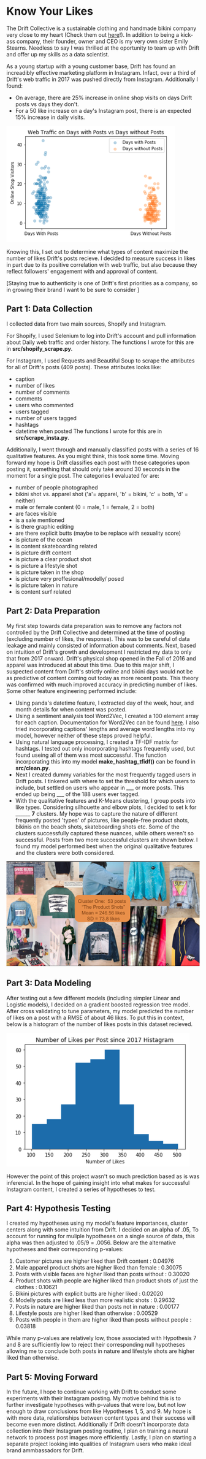 # Know Your Likes

The Drift Collective is a sustainable clothing and handmade bikini company very close to my heart (Check them out [here](https://www.thedriftcollective.com/)!). In addition to being a kick-ass company, their founder, owner and CEO is my very own sister Emily Stearns. Needless to say I was thrilled at the oportunity to team up with Drift and offer up my skills as a data scientist. 

  As a young startup with a young customer base, Drift has found an increadibly effective marketing platform in Instagram. Infact, over a third of Drift's web traffic in 2017 was pushed directly from Instagram. Additionally I found:
  * On average, there are 25% increase in online shop visits on days Drift posts vs days they don't.
  * For a 50 like increase on a day's Instagram post, there is an expected 15% increase in daily visits.   
  
![alt text](https://github.com/kait88stearns/CapstoneProject/blob/master/pics/visits_days_posted_vs_not.png "Logo Title Text 1")  

Knowing this, I set out to determine what types of content maximize the number of likes Drift's posts recieve. I decided to measure success in likes in part due to its positive correlation with web traffic, but also because they reflect followers' engagement with and approval of content. 

[Staying true to authenticity is one of Drift's first priorities as a company, so in growing their brand I want to be sure to consider  ]

## Part 1: Data Collection 
I collected data from two main sources, Shopify and Instagram.   

   For Shopify, I used Selenium to log into Drift's account and pull information about Daily web traffic and order history. The functions I wrote for this are in **src/shopify_scrape.py**. 
   
   For Instagram, I used Requests and Beautiful Soup to scrape the attributes for all of Drift's posts (409 posts). These attributes looks like:
   * caption
   * number of likes
   * number of comments
   * comments
   * users who commented
   * users tagged 
   * number of users tagged 
   * hashtags
   * datetime when posted
  The functions I wrote for this are in **src/scrape_insta.py**.
  
  Additionally, I went through and manually classified posts with a series of 16 qualitative features. As you might think, this took some time. Moving forward my hope is Drift classifies each post with these categories upon posting it, something that should only take around 30 seconds in the moment for a single post. The categories I evaluated for are:
  * number of people photographed 
  * bikini shot vs. apparel shot ('a'= apparel, 'b' = bikini, 'c' = both, 'd' = neither)
  * male or female content (0 = male, 1 = female, 2 = both)
  * are faces visible 
  * is a sale mentioned 
  * is there graphic editing
  * are there explicit butts (maybe to be replace with sexuality score) 
  * is picture of the ocean 
  * is content skateboarding related 
  * is picture drift content 
  * is picture a clear product shot
  * is picture a lifestyle shot 
  * is picture taken in the shop 
  * is picture very proffesional/modelly/ posed
  * is picture taken in nature
  * is content surf related 
   
## Part 2: Data Preparation 
My first step towards data preparation was to remove any factors not controlled by the Drift Collective and determined at the time of posting (excluding number of likes, the response). This was to be careful of data leakage and mainly consisted of information about comments. Next, based on intuition of Drift's growth and development I restricted my data to only that from 2017 onward. Drift's physical shop opened in the Fall of 2016 and apparel was introduced at about this time. Due to this major shift, I suspected content from Drift's strictly online and bikini days would not be as predictive of content coming out today as more recent posts. This theory was confirmed with much improved accuracy in predicting number of likes.  Some other feature engineering performed include:
* Using panda's datetime feature, I extracted day of the week, hour, and month details for when content was posted. 
* Using a sentiment analysis tool Word2Vec, I created a 100 element array for each caption. Documentation for Word2Vec can be found [here](https://radimrehurek.com/gensim/models/word2vec.html). I also tried incorporating captions' lengths and average word lengths into my model, however neither of these steps proved helpful. 
* Using natural language processing, I created a TF-IDF matrix for hashtags. I tested out only incorporating hashtags frequently used, but found useing all of them was most successful. The function incorporating this into my model **make_hashtag_tfidf()** can be found in **src/clean.py**.
* Next I created dummy variables for the most frequently tagged users in Drift posts. I tinkered with where to set the threshold for which users to include, but settled on users who appear in ___ or more posts. This ended up being ___ of the 188 users ever tagged. 
* With the qualitative features and K-Means clustering, I group posts into like types. Considering silhouette and elbow plots, I decided to set k for ______ **7** clusters. My hope was to capture the nature of different frequently posted 'types' of pictures, like people-free product shots, bikinis on the beach shots, skateboarding shots etc. Some of the clusters successfully captured these nuances, while others weren't so successful. Posts from two more successful clusters are shown below. I found my model performed best when the original qualitative features and the clusters were both considered. 

![alt text](https://github.com/kait88stearns/CapstoneProject/blob/master/pics/Cluster_1.png "Logo Title Text 1")  


## Part 3: Data Modeling 
After testing out a few different models (including simpler Linear and Logistic models), I decided on a gradient boosted regression tree model. After cross validating to tune parameters, my model predicted the number of likes on a  post with a RMSE of about 46 likes. To put this in context, below is a histogram of the number of likes posts in this dataset recieved. 

![alt text](https://github.com/kait88stearns/CapstoneProject/blob/master/pics/2017-pres-hist.png "Logo Title Text 1")  

However the point of this project wasn't so much prediction based as is was inferencial. In the hope of gaining insight into what makes for successful Instagram content, I created a series of hypotheses to test.

## Part 4: Hypothesis Testing 
I created my hypotheses using my model's feature importances, cluster centers along with some intuition from Drift. I decided on an alpha of .05, To account for running for muliple hypotheses on a single source of data, this alpha was then adjusted to .05/9 = .0056. 
Below are the alternative hypotheses and their corresponding p-values:   
1. Customer  pictures are higher liked than Drift content : 0.04976
2. Male apparel product shots are higher liked than female : 0.30075
3. Posts with visible faces are higher liked than posts without : 0.30020
4. Product shots with people are higher liked than product shots of just the clothes : 0.10621
5. Bikini pictures with explicit butts are higher liked : 0.02020
6. Modelly posts are liked less than more realistic shots : 0.29632
7. Posts in nature are higher liked than posts not in nature : 0.00177
8. Lifestyle posts are higher liked than otherwise : 0.00529
9. Posts with people in them are higher liked than posts without people : 0.03818

While many p-values are relatively low, those associated with Hypothesis 7 and 8 are sufficiently low to reject their corresponding null hypotheses allowing me to conclude both posts in nature and lifestyle shots are higher liked than otherwise. 

## Part 5: Moving Forward
In the future, I hope to continue working with Drift to conduct some experiments with their Instagram posting. My motive behind this is to further investigate hypotheses with p-values that were low, but not low enough to draw conclusions from like Hypotheses 1, 5, and 9. My hope is with more data, relationships between content types and their success will become even more distinct. 
Additionally if Drift doesn't incorporate data collection into their Instagram posting routine, I plan on training a neural network to process post images more efficiently. Lastly, I plan on starting a separate project looking into qualities of Instagram users who make ideal brand ammbassadors for Drift. 
